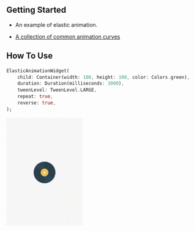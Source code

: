 ## Getting Started

- An example of elastic animation.

- [A collection of common animation curves](https://api.flutter.dev/flutter/animation/Curves-class.html)

## How To Use

```dart
ElasticAnimationWidget(
    child: Container(width: 100, height: 100, color: Colors.green),
    duration: Duration(milliseconds: 3000),
    tweenLevel: TweenLevel.LARGE,
    repeat: true,
    reverse: true,
);
```
<p>
    <img src="https://github.com/HadesPTIT/flutter_elastic_animation/blob/develop/sample/sample_anim.gif" width="200", height="282"/>
</p>